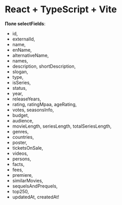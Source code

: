 # React + TypeScript + Vite

**Поле selectFields**:
- id,
- externalId,
- name,
- enName,
- alternativeName,
- names,
- description, shortDescription,
- slogan,
- type,
- isSeries,
- status,
- year,
- releaseYears,
- rating, ratingMpaa, ageRating,
- votes, seasonsInfo,
- budget,
- audience,
- movieLength, seriesLength, totalSeriesLength,
- genres,
- countries,
- poster,
- ticketsOnSale,
- videos,
- persons,
- facts,
- fees,
- premiere,
- similarMovies,
- sequelsAndPrequels,
- top250,
- updatedAt, createdAt!


